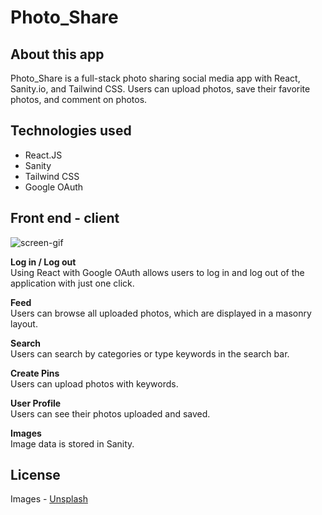 # Photo_Share

## About this app

Photo_Share is a full-stack photo sharing social media app with React, Sanity.io, and Tailwind CSS.
Users can upload photos, save their favorite photos, and comment on photos.

## Technologies used

- React.JS
- Sanity
- Tailwind CSS
- Google OAuth

## Front end - client

![screen-gif](./README-Photo_Share-gif)

**Log in / Log out**<br/>
Using React with Google OAuth allows users to log in and log out of the application with just one click.<br/>

**Feed**<br/>
Users can browse all uploaded photos, which are displayed in a masonry layout.

**Search**<br/>
Users can search by categories or type keywords in the search bar.<br/>

**Create Pins**<br/>
Users can upload photos with keywords.<br/>

**User Profile**<br/>
Users can see their photos uploaded and saved.

**Images**<br/>
Image data is stored in Sanity.

## License

Images - [Unsplash](https://unsplash.com/)
